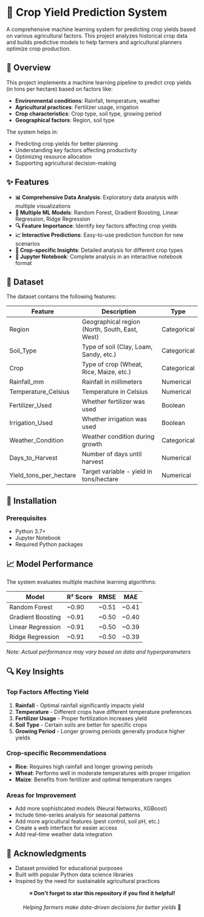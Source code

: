 # 🌱 Crop Yield Prediction System

A comprehensive machine learning system for predicting crop yields based on various agricultural factors. This project analyzes historical crop data and builds predictive models to help farmers and agricultural planners optimize crop production.

## 🌟 Overview

This project implements a machine learning pipeline to predict crop yields (in tons per hectare) based on factors like:
- **Environmental conditions**: Rainfall, temperature, weather
- **Agricultural practices**: Fertilizer usage, irrigation
- **Crop characteristics**: Crop type, soil type, growing period
- **Geographical factors**: Region, soil type

The system helps in:
- Predicting crop yields for better planning
- Understanding key factors affecting productivity
- Optimizing resource allocation
- Supporting agricultural decision-making

## ✨ Features

- **📊 Comprehensive Data Analysis**: Exploratory data analysis with multiple visualizations
- **🤖 Multiple ML Models**: Random Forest, Gradient Boosting, Linear Regression, Ridge Regression
- **🔍 Feature Importance**: Identify key factors affecting crop yields
- **📈 Interactive Predictions**: Easy-to-use prediction function for new scenarios
- **🌾 Crop-specific Insights**: Detailed analysis for different crop types
- **📱 Jupyter Notebook**: Complete analysis in an interactive notebook format

## 📁 Dataset

The dataset contains the following features:

| Feature | Description | Type |
|---------|-------------|------|
| Region | Geographical region (North, South, East, West) | Categorical |
| Soil_Type | Type of soil (Clay, Loam, Sandy, etc.) | Categorical |
| Crop | Type of crop (Wheat, Rice, Maize, etc.) | Categorical |
| Rainfall_mm | Rainfall in millimeters | Numerical |
| Temperature_Celsius | Temperature in Celsius | Numerical |
| Fertilizer_Used | Whether fertilizer was used | Boolean |
| Irrigation_Used | Whether irrigation was used | Boolean |
| Weather_Condition | Weather condition during growth | Categorical |
| Days_to_Harvest | Number of days until harvest | Numerical |
| Yield_tons_per_hectare | Target variable - yield in tons/hectare | Numerical |

## 🚀 Installation

### Prerequisites

- Python 3.7+
- Jupyter Notebook
- Required Python packages



## 📈 Model Performance

The system evaluates multiple machine learning algorithms:

| Model | R² Score | RMSE | MAE |
|-------|----------|------|-----|
| Random Forest | ~0.90 | ~0.51 | ~0.41 |
| Gradient Boosting | ~0.91 | ~0.50 | ~0.40 |
| Linear Regression | ~0.91 | ~0.50 | ~0.39 |
| Ridge Regression | ~0.91 | ~0.50 | ~0.39 |

*Note: Actual performance may vary based on data and hyperparameters*

## 🔍 Key Insights

### Top Factors Affecting Yield
1. **Rainfall** - Optimal rainfall significantly impacts yield
2. **Temperature** - Different crops have different temperature preferences
3. **Fertilizer Usage** - Proper fertilization increases yield
4. **Soil Type** - Certain soils are better for specific crops
5. **Growing Period** - Longer growing periods generally produce higher yields

### Crop-specific Recommendations
- **Rice**: Requires high rainfall and longer growing periods
- **Wheat**: Performs well in moderate temperatures with proper irrigation
- **Maize**: Benefits from fertilizer and optimal temperature ranges


### Areas for Improvement
- Add more sophisticated models (Neural Networks, XGBoost)
- Include time-series analysis for seasonal patterns
- Add more agricultural features (pest control, soil pH, etc.)
- Create a web interface for easier access
- Add real-time weather data integration


## 🙏 Acknowledgments

- Dataset provided for educational purposes
- Built with popular Python data science libraries
- Inspired by the need for sustainable agricultural practices


<div align="center">

**⭐ Don't forget to star this repository if you find it helpful!**

*Helping farmers make data-driven decisions for better yields* 🌾

</div>
